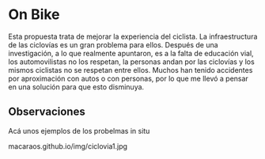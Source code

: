 # On Bike

Esta propuesta trata de mejorar la experiencia del ciclista. La infraestructura de las ciclovías es un gran problema para ellos. Después de una investigación, a lo que realmente apuntaron, es a la falta de educación vial, los automovilistas no los respetan, la personas andan por las ciclovías y los mismos ciclistas no se respetan entre ellos. Muchos han tenido accidentes por aproximación con autos o con personas, por lo que me llevó a pensar en una solución para que esto disminuya. 

## Observaciones

Acá unos ejemplos de los probelmas in situ

macaraos.github.io/img/ciclovia1.jpg

